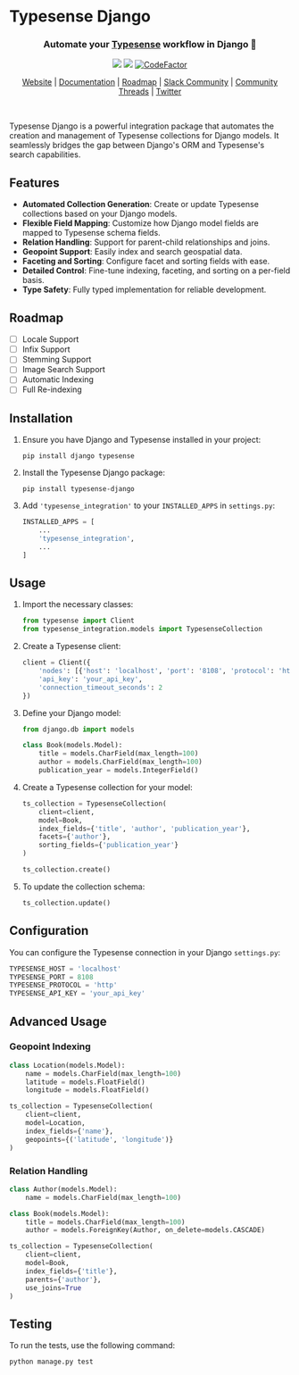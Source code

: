# Typesense Django

<p align="center">
<h3 align="center">Automate your <a href="https://github.com/typesense/typesense">Typesense</a> workflow in Django 🚀</h3>
</p>

<p align="center">
<a href="https://github.com/tharropoulos/typesense-django/actions/workflows/tests.yml">
<img src="https://github.com/tharropoulos/typesense-django/actions/workflows/tests.yml/badge.svg"/></a>
<a href="https://github.com/typesense"><img src="https://img.shields.io/github/stars/tharropoulos/typesense-django?label=GitHub%20Stars%20✨&style=flat"></a>
<a href="https://www.codefactor.io/repository/github/tharropoulos/typesense-django/overview/master"><img src="https://www.codefactor.io/repository/github/tharropoulos/typesense-django/badge/master" alt="CodeFactor" /></a>
</p>

<p align="center">
  <a href="https://typesense.org">Website</a> | 
  <a href="https://typesense.org/docs/">Documentation</a> | 
  <a href="#roadmap">Roadmap</a> | 
  <a href="https://join.slack.com/t/typesense-community/shared_invite/zt-2fetvh0pw-ft5y2YQlq4l_bPhhqpjXig">Slack Community</a> | 
  <a href="https://threads.typesense.org/kb">Community Threads</a> | 
  <a href="https://twitter.com/typesense">Twitter</a>
</p>
<br>

Typesense Django is a powerful integration package that automates the creation and management of Typesense collections for Django models. It seamlessly bridges the gap between Django's ORM and Typesense's search capabilities.

## Features

- **Automated Collection Generation**: Create or update Typesense collections based on your Django models.
- **Flexible Field Mapping**: Customize how Django model fields are mapped to Typesense schema fields.
- **Relation Handling**: Support for parent-child relationships and joins.
- **Geopoint Support**: Easily index and search geospatial data.
- **Faceting and Sorting**: Configure facet and sorting fields with ease.
- **Detailed Control**: Fine-tune indexing, faceting, and sorting on a per-field basis.
- **Type Safety**: Fully typed implementation for reliable development.

## Roadmap

- [ ] Locale Support
- [ ] Infix Support
- [ ] Stemming Support
- [ ] Image Search Support
- [ ] Automatic Indexing
- [ ] Full Re-indexing

## Installation

1. Ensure you have Django and Typesense installed in your project:

   ```
   pip install django typesense
   ```

2. Install the Typesense Django package:

   ```
   pip install typesense-django
   ```

3. Add `'typesense_integration'` to your `INSTALLED_APPS` in `settings.py`:

   ```python
   INSTALLED_APPS = [
       ...
       'typesense_integration',
       ...
   ]
   ```

## Usage

1. Import the necessary classes:

   ```python
   from typesense import Client
   from typesense_integration.models import TypesenseCollection
   ```

2. Create a Typesense client:

   ```python
   client = Client({
       'nodes': [{'host': 'localhost', 'port': '8108', 'protocol': 'http'}],
       'api_key': 'your_api_key',
       'connection_timeout_seconds': 2
   })
   ```

3. Define your Django model:

   ```python
   from django.db import models

   class Book(models.Model):
       title = models.CharField(max_length=100)
       author = models.CharField(max_length=100)
       publication_year = models.IntegerField()
   ```

4. Create a Typesense collection for your model:

   ```python
   ts_collection = TypesenseCollection(
       client=client,
       model=Book,
       index_fields={'title', 'author', 'publication_year'},
       facets={'author'},
       sorting_fields={'publication_year'}
   )

   ts_collection.create()
   ```

5. To update the collection schema:

   ```python
   ts_collection.update()
   ```

## Configuration

You can configure the Typesense connection in your Django `settings.py`:

```python
TYPESENSE_HOST = 'localhost'
TYPESENSE_PORT = 8108
TYPESENSE_PROTOCOL = 'http'
TYPESENSE_API_KEY = 'your_api_key'
```

## Advanced Usage

### Geopoint Indexing

```python
class Location(models.Model):
    name = models.CharField(max_length=100)
    latitude = models.FloatField()
    longitude = models.FloatField()

ts_collection = TypesenseCollection(
    client=client,
    model=Location,
    index_fields={'name'},
    geopoints={('latitude', 'longitude')}
)
```

### Relation Handling

```python
class Author(models.Model):
    name = models.CharField(max_length=100)

class Book(models.Model):
    title = models.CharField(max_length=100)
    author = models.ForeignKey(Author, on_delete=models.CASCADE)

ts_collection = TypesenseCollection(
    client=client,
    model=Book,
    index_fields={'title'},
    parents={'author'},
    use_joins=True
)
```

## Testing

To run the tests, use the following command:

```
python manage.py test
```
